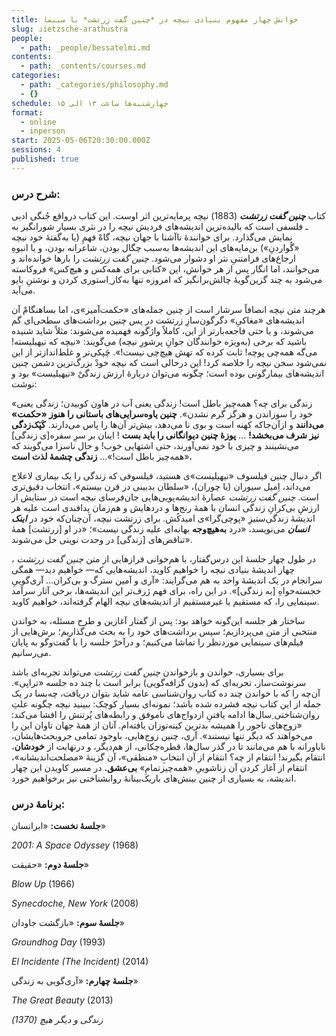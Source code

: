 ```yaml
---
title: خوانش چهار مفهوم بنیادی نیچه در *چنین گفت زرتشت* با سینما
slug: دietzsche-arathustra
people:
  - path: _people/bessatelmi.md
contents:
  - path: _contents/courses.md
categories:
  - path: _categories/philosophy.md
  - {}
schedule: چهارشنبه‌ها ساعت ۱۳ الی ۱۵
format:
  - online
  - inperson
start: 2025-05-06T20:30:00.000Z
sessions: 4
published: true
---
```



### شرح درس:



کتاب ***چنین گفت زرتشت*** (1883) نیچه پرمایه‌ترین اثر اوست. این کتاب درواقع جُنگی ادبی ـ فلسفی‌ است که بالیده‌ترین اندیشه‌های فردیش نیچه را در نثری بسیار شورانگیز به نمایش می‌گذارد. برای خوانندۀ نا‌آشنا با جهان نیچه، گاهْ فهمِ (یا به‌گفتۀ خود نیچه «گُواردنِ») بن‌مایه‌های این اندیشه‌ها به‌سبب چگال بودن، شاعرانه‌ بودن، و یا انبوهِ ارجاع‌های فرامتنیِ نثر او دشوار می‌شود. *چنین گفت‌ زرتشت* را بارها خوانده‌اند و می‌خوانند، اما انگار پس از هر خوانش، این «کتابی برای همه‌کس و هیچ‌کس» فروکاسته‌ می‌شود به چند گز‌ین‌گویۀ چالش‌برانگیز که امروزه تنها به‌کار ِاستوری کردن و نوشتنِ بایو می‌آید.

هرچند متن نیچه انصافاً سرشار است از چنین جمله‌های «حکمت‌آمیز»ی، اما بساهنگامْ آن اندیشه‌های «مغاکیِ» دگرگون‌سازِ زرتشت در پس چنین برداشت‌های سطحی‌ای گم‌ می‌شوند، و یا حتی فاجعه‌بارتر از این، کاملاً واژگونه فهمیده‌ می‌شوند: مثلا‌ً شاید شنیده‌ باشید که برخی (به‌ویژه خوانندگان جوانِ پرشورِ نیچه) می‌گویند: «نیچه که نیهیلیسته! می‌گه همه‌چی پوچه! ثابت کرده که تهش هیچ‌چی نیست!». چَپکی‌تر و غلط‌اندازتر از این نمی‌شود سخن نیچه را خلاصه کرد! این درحالی است که نیچه خودْ بزرگ‌ترین دشمن چنین اندیشه‌های بیمارگونی بوده است؛ چگونه می‌توان دربارۀ ارزش زندگیْ «نیهیلیست» بود و نوشت:

«زندگی برای چه؟ همه‌چیز باطل است! زندگی یعنی آب در هاون کوبیدن؛ زندگی یعنی خود را سوزاندن و هرگز گرم نشدن». **چنین یاوه‌سرایی‌های باستانی را هنوز «حکمت» می‌دانند** و ازآن‌جاکه کهنه است و بوی نا می‌دهد، بیش‌تر آن‌ها را پاس ‌می‌دارند. **کَپَک‌زدگی نیز شرف می‌بخشد!** ... **پوزۀ چنین دیوانگانی را باید بست** ! اینان بر سرِ سفره‌[ی زندگی] می‌نشینند و چیزی با خود نمی‌آورند، حتی اشتهایی خوب! و حال ناسزا می‌گویند که «همه‌چیز باطل است!»... **زندگی چشمۀ لذت است.**

اگر دنبال چنین فیلسوف «نیهیلیست»ی هستید، فیلسوفی که زندگی را یک بیماری لاعلاج می‌داند، اِمیل سیوران (یا چوران)، «سلطان بدبینی در قرن بیستم»، انتخاب دقیق‌تری است. *چنین گفت زرتشت* عصارۀ اندیشه‌پویی‌هایی جان‌فرسای نیچه است در ستایش از ارزشِ بی‌کرانِ زندگی انسان با همۀ رنج‌ها و دردهایش و هم‌زمان پدافندی‌ است علیه هر اندیشۀ زندگی‌ستیزِ «پوچی‌گرا»ی امید‌کُش. برای زرتشت نیچه، آن‌چنان‌که خود در ***اینک انسان*** می‌نویسد، «درد **به‌هیچ‌وجه** بهانه‌ای علیه زندگی نیست»؛ «در او [زرتشت] همۀ تناقض‌های [زندگی] در وحدت نوینی حل می‌شوند».

در طول چهار جلسۀ این درس‌گفتار، با هم‌خوانی فرازهایی از متن *چنین گفت زرتشت* ، چهار اندیشۀ بنیادی نیچه را خواهیم کاوید، اندیشه‌هایی که—
خواهیم دید— همگی سرانجام در یک اندیشۀ واحد به ‌هم می‌گرایند: «آری و آمین سترگ و ‌بی‌کران... آری‌گوییِ خجسته‌خواهِ [به زندگی]». در این راه، برای فهم ژرف‌تر این اندیشه‌ها، برخی آثار سرآمد سینمایی را، که مستقیم یا غیرمستقیم از اندیشه‌های نیچه الهام گرفته‌اند، خواهیم کاوید.

ساختار هر جلسه این‌گونه خواهد بود: پس از گفتار آغازین و طرح مسئله، به خواندن منتخبی از متن می‌پردازیم؛ سپس برداشت‌های خود را به بحث می‌گذاریم؛ برش‌هایی از فیلم‌های سینمایی موردنظر را تماشا می‌کنیم؛ و درآخرْ جلسه را با گفت‌وگو به پایان می‌رسانیم.

برای بسیاری، خواندن و بازخواندن *چنین گفت زرتشت* می‌تواند تجربه‌ای باشد سرنوشت‌ساز، تجربه‌ای که (بدون گزافه‌گویی) برابر است با چند ده جلسه‌ «تراپی». آن‌چه را که با خواندن چند ده کتاب روان‌شناسی عامه شاید بتوان دریافت، چه‌بسا در یک جمله از این کتاب نیچه فشرده شده باشد؛ نمونه‌‌ای بسیار کوچک: ببینید نیچه چگونه علت‌ِ روان‌شناختی ِسال‌ها ادامه‌ یافتنِ ازدواج‌های ناموفق و رابطه‌های پُرتنش را افشا می‌کند: «زوج‌های ناجور را همیشه بدترین کینه‌توزان یافته‌ام. آنان از همۀ جهان تاوان این را می‌خواهند که دیگر تنها نیستند». آری، چنین زوج‌هایی، باوجود تمامی جر‌وبحث‌هایشان، ناباورانه با هم می‌مانند تا در گذر سال‌ها، قطره‌چکانی، از هم‌دیگر، و درنهایت از **خودشان**، انتقام بگیرند! انتقام از چه؟ انتقام از آن انتخابِ «منطقی»، آن گزینۀ «مصلحت‌اندیشانه»، انتقام از آغاز کردن آن زناشویی‌ِ «همه‌چیزتمامِ» **بی‌عشق.** در مسیر کاویدن این چهار اندیشه، به بسیاری از چنین بینش‌های باریک‌بینانۀ روانشناختی نیز برخواهیم خورد.

### برنامهٔ درس:

**جلسۀ نخست:** «ابرانسان»

<p dir="ltr">
<i>2001: A Space Odyssey</i> (1968)

</p>

**جلسۀ دوم:** «حقیقت»

<p dir="ltr"><i>Blow Up</i> (1966)<br>

<i>Synecdoche, New York</i> (2008)</p>

**جلسۀ سوم:** «بازگشت جاودان»

<p dir="ltr">

<i>Groundhog Day</i> (1993) <br>

<i>El Incidente (The Incident)</i> (2014)</p>

**جلسۀ چهارم:** «آری‌گویی به زندگی»

<p dir="ltr">
<i>The Great Beauty</i> (2013)<br>

<i>زندگی و دیگر هیچ (1370)</i>

</p>




